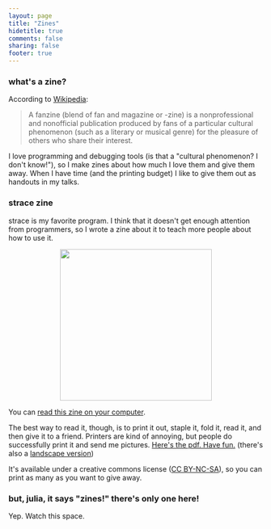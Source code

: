```yaml
---
layout: page
title: "Zines"
hidetitle: true
comments: false
sharing: false
footer: true
---
```


### what's a zine?

According to [Wikipedia](https://en.wikipedia.org/wiki/Fanzine):

> A fanzine (blend of fan and magazine or -zine) is a nonprofessional and
> nonofficial publication produced by fans of a particular cultural phenomenon
> (such as a literary or musical genre) for the pleasure of others who share
> their interest.

I love programming and debugging tools (is that a "cultural phenomenon? I
don't know!"), so I make zines about how much I love them and give them away.
When I have time (and the printing budget) I like to give them out as handouts
in my talks.

### strace zine

strace is my favorite program. I think that it doesn't get enough attention
from programmers, so I wrote a zine about it to teach more people about how to
use it.

<div align="center">
<a href="http://jvns.ca/strace-zine-portrait.pdf">
<img src="/images/strace_zine.png" height="300px">
</a>
</div>

 You can [read this zine on your computer](http://jvns.ca/strace-zine-unfolded.pdf).

The best way to read it, though, is to print it out, staple it, fold it, read it, and then give it to a friend. Printers are kind of annoying, but people do successfully print it and send me pictures. [Here's the pdf. Have fun.](/strace-zine-portrait.pdf) (there's also a [landscape version](/strace-zine-landscape.pdf))

It's available under a creative commons license 
([CC BY-NC-SA](https://creativecommons.org/licenses/by-nc-sa/4.0/)), so you can print as
many as you want to give away.


### but, julia, it says "zines!" there's only one here!

Yep. Watch this space.